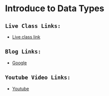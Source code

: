# Introduce to Data Types

## `Live Class Links:`
* [Live class link](https://drive.google.com/drive/folders/1tpAgbGQCPvqHWcjesTMCT10enY2gnJhC?usp=drive_link)

## `Blog Links:`
* [Google](www.google.com)

## `Youtube Video Links:`
* [Youtube](www.youtube.com)
